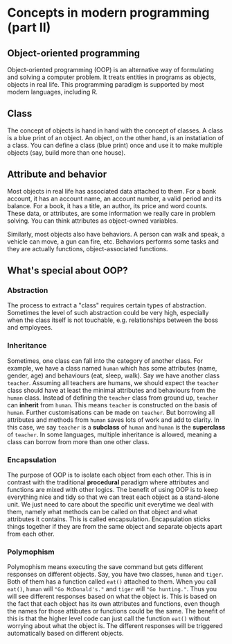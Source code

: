 <h1>Concepts in modern programming (part II)</h1>
<h2>Object-oriented programming</h2>
<p>Object-oriented programming (OOP) is an alternative way of formulating and solving a computer problem. It treats entities in programs as objects, objects in real life. This programming paradigm  is supported by most modern languages, including R.</p>

<h2>Class</h2>
<p>The concept of objects is hand in hand with the concept of classes. A class is a blue print of an object. An object, on the other hand, is an instatiation of a class. You can define a class (blue print) once and use it to make multiple objects (say, build more than one house).</p>

<h2>Attribute and behavior</h2>
<p>Most objects in real life has associated data attached to them. For a bank account, it has an account name, an account number, a valid period and its balance. For a book, it has a title, an author, its price and word counts. These data, or attributes, are some information we really care in problem solving. You can think attributes as object-owned variables.</p>
<p>Similarly, most objects also have behaviors. A person can walk and speak, a vehicle can move, a gun can fire, etc. Behaviors performs some tasks and they are actually functions, object-associated functions.</p>

<h2>What's special about OOP?</h2>
<h3>Abstraction</h3>
<p>The process to extract a "class" requires certain types of abstraction. Sometimes the level of such abstraction could be very high, especially when the class itself is not touchable, e.g. relationships between the boss and employees.</p>
<h3>Inheritance</h3>
<p>Sometimes, one class can fall into the category of another class. For example, we have a class named <code>human</code> which has some attributes (name, gender, age) and behaviours (eat, sleep, walk). Say we have another class <code>teacher</code>. Assuming all teachers are humans, we should expect the <code>teacher</code> class should have at least the minimal attributes and behaviours from the <code>human</code> class. Instead of defining the <code>teacher</code> class from ground up, <code>teacher</code> can <b>inherit</b> from <code>human</code>. This means <code>teacher</code> is constructed on the basis of <code>human</code>. Further customisations can be made on <code>teacher</code>. But borrowing all attributes and methods from <code>human</code> saves lots of work and add to clarity. In this case, we say <code>teacher</code> is a <b>subclass</b> of <code>human</code> and <code>human</code> is the <b>superclass</b> of <code>teacher</code>. In some languages, multiple inheritance is allowed, meaning a class can borrow from more than one other class.
<h3>Encapsulation</h3>
<p>The purpose of OOP is to isolate each object from each other. This is in contrast with the traditional <b>procedural</b> paradigm where attributes and functions are mixed with other logics. The benefit of using OOP is to keep everything nice and tidy so that we can treat each object as a stand-alone unit. We just need to care about the specific unit everytime we deal with them, namely what methods can be called on that object and what attributes it contains. This is called encapsulation. Encapsulation sticks things together if they are from the same object and separate objects apart from each other.</p>
<h3>Polymophism</h3>
<p>Polymophism means executing the save command but gets different responses on different objects. Say, you have two classes, <code>human</code> and <code>tiger</code>. Both of them has a function called <code>eat()</code> attached to them. When you call <code>eat()</code>, <code>human</code> will <code>"Go McDonald's."</code> and <code>tiger</code> will <code>"Go hunting."</code>. Thus you will see different responses based on what the object is. This is based on the fact that each object has its own attributes and functions, even though the names for those attibutes or functions could be the same. The benefit of this is that the higher level code can just call the function <code>eat()</code> without worrying about what the object is. The different responses will be triggered automatically based on different objects.</p>
